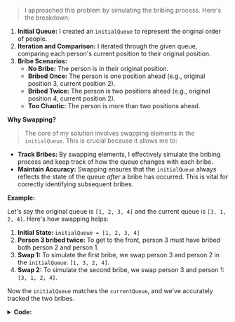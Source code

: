 > I approached this problem by simulating the bribing process. Here's the breakdown:

1. **Initial Queue:** I created an `initialQueue` to represent the original order of people.
2. **Iteration and Comparison:** I iterated through the given queue, comparing each person's current position to their original position.
3. **Bribe Scenarios:**
   - **No Bribe:** The person is in their original position.
   - **Bribed Once:** The person is one position ahead (e.g., original position 3, current position 2).
   - **Bribed Twice:** The person is two positions ahead (e.g., original position 4, current position 2).
   - **Too Chaotic:** The person is more than two positions ahead.

**Why Swapping?**

> The core of my solution involves swapping elements in the `initialQueue`. This is crucial because it allows me to:

- **Track Bribes:** By swapping elements, I effectively simulate the bribing process and keep track of how the queue changes with each bribe.
- **Maintain Accuracy:** Swapping ensures that the `initialQueue` always reflects the state of the queue *after* a bribe has occurred. This is vital for correctly identifying subsequent bribes.

**Example:**

Let's say the original queue is `[1, 2, 3, 4]` and the current queue is `[3, 1, 2, 4]`. Here's how swapping helps:

1. **Initial State:** `initialQueue = [1, 2, 3, 4]`
2. **Person 3 bribed twice:** To get to the front, person 3 must have bribed both person 2 and person 1.
3. **Swap 1:** To simulate the first bribe, we swap person 3 and person 2 in the `initialQueue`: `[1, 3, 2, 4]`.
4. **Swap 2:** To simulate the second bribe, we swap person 3 and person 1: `[3, 1, 2, 4]`.

Now the `initialQueue` matches the `currentQueue`, and we've accurately tracked the two bribes.

<details>
<summary> <b>Code:</b> </summary>

```typescript
function minimumBribes(q: number[]): void {
    // Create an array representing the initial queue, where everyone is in their original position.
    const initialQueue = q.map((value, index) => index + 1);
    
    let minBribes = 0; // Initialize a counter for the minimum bribes

    // Iterate through the given queue (q)
    for (let i = 0; i < q.length; i++) {
        const currentPerson = q[i];  // The person's current position in the queue
        const initialPerson = initialQueue[i]; // The person's original position in the queue
        const nextInitialPerson = i + 1 < initialQueue.length ? initialQueue[i + 1] : null; // The person originally behind the current person
        const next2initialPerson = i + 2 < initialQueue.length ? initialQueue[i + 2] : null; // The person two positions behind the current person

        // If the person is in their original position, no bribe occurred.
        if (currentPerson == initialPerson) continue;

        // If the person bribed the one directly in front of them:
        if (currentPerson == nextInitialPerson) {   
            // Swap the positions in the initialQueue to reflect the bribe
            initialQueue[i + 1] = initialPerson; // This was incorrect in the previous version
            initialQueue[i] = nextInitialPerson;
            minBribes += 1; // Increment the bribe counter
            continue; // Move to the next person
        }

        // If the person bribed the two people in front of them:
        if (currentPerson == next2initialPerson) {
            // Swap the positions in the initialQueue to reflect the bribes
            initialQueue[i + 2] = nextInitialPerson; 
            initialQueue[i + 1] = initialPerson; 
            initialQueue[i] = next2initialPerson;
            minBribes += 2; // Increment the bribe counter by 2
            continue; // Move to the next person
        }

        // If the person bribed more than two people, the queue is too chaotic.
        return console.log("Too chaotic"); 
    }

    // If the queue is not chaotic, print the minimum number of bribes.
    console.log(minBribes);
}
```

</details>
